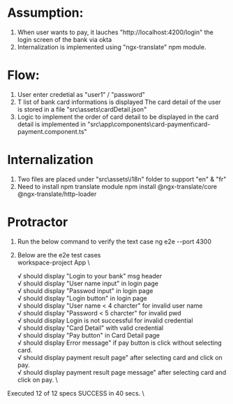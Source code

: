 
# Assumption:
1. When user wants to pay, it lauches "http://localhost:4200/login" the login screen of the bank via okta
2. Internalization is implemented using  "ngx-translate" npm module. 
 
# Flow:
1. User enter credetial as "user1" / "password"
2. T list of bank card informations is displayed
  The card detail of the user is stored in a file "src\assets\cardDetail.json"
3. Logic to implement the order of card detail to be displayed in the card detail is implemented in "src\app\components\card-payment\card-payment.component.ts"



# Internalization
1. Two files are placed under "src\assets\i18n" folder to support "en" & "fr"
2. Need to install npm translate module
npm install @ngx-translate/core @ngx-translate/http-loader

# Protractor
1. Run the below command to verify the text case
   ng e2e --port 4300

2. Below are the e2e test cases   
  workspace-project App \

    √ should display "Login to your bank" msg header \
    √ should display "User name input" in login page \
    √ should display "Passwod input" in login page \
    √ should display "Login button" in login page \
    √ should display "User name < 4 charcter" for invalid user name \
    √ should display "Password < 5 charcter" for invalid pwd \
    √ should display Login is not successful for invalid credential \
    √ should display "Card Detail" with valid credential \
    √ should display "Pay button" in Card Detail page \
    √ should display Error message" if pay button is click without selecting card. \
    √ should display payment result page" after selecting card and click on pay. \
    √ should display payment result page message" after selecting card and click on pay. \

Executed 12 of 12 specs SUCCESS in 40 secs. \
